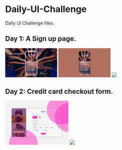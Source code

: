 # Daily-UI-Challenge

Daily UI Challenge files.

## Day 1: A Sign up page.

<img src="./001/iphone8_screen_mockup.jpg" width="33%"/> <img src="./001/iphone8_screen_mockup2.jpg" width="33%"/> <img src="./001/Web-1280–1.jpg" width="33%"/>

## Day 2: Credit card checkout form.

<img src="./002/Untitled-1-01.jpg" width="40%"/> <img src="./002/Web-1920–2.jpg" width="40%"/>
